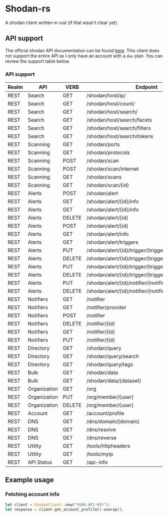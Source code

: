# Shodan-rs

A shodan client written in rust (if that wasn't clear yet).

## API support
The official shodan API documentation can be found [here](https://developer.shodan.io/api).
This client does not support the entire API as I only have an account with a `dev` plan.
You can review the support table below.

### API support
| Realm | API          | VERB   | Endpoint                                              |       Support        |
|-------|--------------|--------|-------------------------------------------------------|:--------------------:|
| REST  | Search       | GET    | /shodan/host/ip/                                      | :white_large_square: |
| REST  | Search       | GET    | /shodan/host/count/                                   | :white_large_square: |
| REST  | Search       | GET    | /shodan/host/search/                                  | :white_large_square: |
| REST  | Search       | GET    | /shodan/host/search/facets                            | :white_large_square: |
| REST  | Search       | GET    | /shodan/host/search/filters                           | :white_large_square: |
| REST  | Search       | GET    | /shodan/host/search/tokens                            | :white_large_square: |
| REST  | Scanning     | GET    | /shodan/ports                                         | :white_large_square: |
| REST  | Scanning     | GET    | /shodan/protocols                                     | :white_large_square: |
| REST  | Scanning     | POST   | /shodan/scan                                          | :white_large_square: |
| REST  | Scanning     | POST   | /shodan/scan/internet                                 | :white_large_square: |
| REST  | Scanning     | GET    | /shodan/scans                                         | :white_large_square: |
| REST  | Scanning     | GET    | /shodan/scan/{id}                                     | :white_large_square: |
| REST  | Alerts       | POST   | /shodan/alert                                         | :white_large_square: |
| REST  | Alerts       | GET    | /shodan/alert/{id}/info                               | :white_large_square: |
| REST  | Alerts       | GET    | /shodan/alert/{id}/info                               | :white_large_square: |
| REST  | Alerts       | DELETE | /shodan/alert/{id}                                    | :white_large_square: |
| REST  | Alerts       | POST   | /shodan/alert/{id}                                    | :white_large_square: |
| REST  | Alerts       | GET    | /shodan/alert/info                                    | :white_large_square: |
| REST  | Alerts       | GET    | /shodan/alert/triggers                                | :white_large_square: |
| REST  | Alerts       | PUT    | /shodan/alert/{id}/trigger/{trigger}                  | :white_large_square: |
| REST  | Alerts       | DELETE | /shodan/alert/{id}/trigger/{trigger}                  | :white_large_square: |
| REST  | Alerts       | PUT    | /shodan/alert/{id}/trigger/{trigger}/ignore/{service} | :white_large_square: |
| REST  | Alerts       | DELETE | /shodan/alert/{id}/trigger/{trigger}/ignore/{service} | :white_large_square: |
| REST  | Alerts       | PUT    | /shodan/alert/{id}/notifier/{notifier_id}             | :white_large_square: |
| REST  | Alerts       | DELETE | /shodan/alert/{id}/notifier/{notifier_id}             | :white_large_square: |
| REST  | Notifiers    | GET    | /notifier                                             | :white_large_square: |
| REST  | Notifiers    | GET    | /notifier/provider                                    | :white_large_square: |
| REST  | Notifiers    | POST   | /notifier                                             | :white_large_square: |
| REST  | Notifiers    | DELETE | /notifier/{id}                                        | :white_large_square: |
| REST  | Notifiers    | GET    | /notifier/{id}                                        | :white_large_square: |
| REST  | Notifiers    | PUT    | /notifier/{id}                                        | :white_large_square: |
| REST  | Directory    | GET    | /shodan/query                                         | :white_large_square: |
| REST  | Directory    | GET    | /shodan/query/search                                  | :white_large_square: |
| REST  | Directory    | GET    | /shodan/query/tags                                    | :white_large_square: |
| REST  | Bulk         | GET    | /shodan/data                                          | :white_large_square: |
| REST  | Bulk         | GET    | /shodan/data/{dataset}                                | :white_large_square: |
| REST  | Organization | GET    | /org                                                  | :white_large_square: |
| REST  | Organization | PUT    | /org/member/{user}                                    | :white_large_square: |
| REST  | Organization | DELETE | /org/member/{user}                                    | :white_large_square: |
| REST  | Account      | GET    | /account/profile                                      |  :white_check_mark:  |
| REST  | DNS          | GET    | /dns/domain/{domain}                                  | :white_large_square: |
| REST  | DNS          | GET    | /dns/resolve                                          | :white_large_square: |
| REST  | DNS          | GET    | /dns/reverse                                          | :white_large_square: |
| REST  | Utility      | GET    | /tools/httpheaders                                    | :white_large_square: |
| REST  | Utility      | GET    | /tools/myip                                           | :white_large_square: |
| REST  | API Status   | GET    | /api-info                                             |  :white_check_mark:  |

## Example usage

### Fetching account info

```rust
let client = ShodanClient::new("YOUR-API-KEY");
let response = client.get_account_profile().unwrap();
```